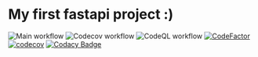 # My first fastapi project :)
![Main workflow](https://github.com/linzeyang/fastapi-hello/actions/workflows/main.yml/badge.svg)
![Codecov workflow](https://github.com/linzeyang/fastapi-hello/actions/workflows/codecov-codacy.yml/badge.svg)
![CodeQL workflow](https://github.com/linzeyang/fastapi-hello/actions/workflows/codeql-analysis.yml/badge.svg)
[![CodeFactor](https://www.codefactor.io/repository/github/linzeyang/fastapi-hello/badge)](https://www.codefactor.io/repository/github/linzeyang/fastapi-hello)
[![codecov](https://codecov.io/gh/linzeyang/fastapi-hello/branch/main/graph/badge.svg?token=DH3PJVZBB4)](https://codecov.io/gh/linzeyang/fastapi-hello)
[![Codacy Badge](https://app.codacy.com/project/badge/Grade/e938a2336af54ead899a13a9dac5310f)](https://www.codacy.com/gh/linzeyang/fastapi-hello/dashboard?utm_source=github.com&amp;utm_medium=referral&amp;utm_content=linzeyang/fastapi-hello&amp;utm_campaign=Badge_Grade)
